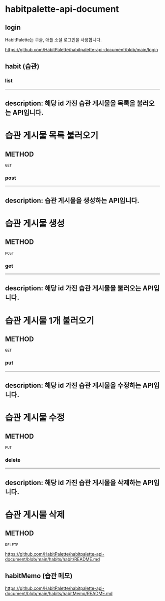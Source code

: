 # habitpalette-api-document

## login

HabitPalette는 구글, 애플 소셜 로그인을 사용합니다.

https://github.com/HabitPalette/habitpalette-api-document/blob/main/login


## habit (습관)


### list

---
description: 해당 id 가진 습관 게시물을 목록을 불러오는 API입니다.
---

# 습관 게시물 목록 불러오기 

## METHOD
```text
GET
```


### post

---
description: 습관 게시물을 생성하는 API입니다. 
---

# 습관 게시물 생성

## METHOD
```text
POST
```



### get

---
description: 해당 id 가진 습관 게시물을 불러오는 API입니다.
---

# 습관 게시물 1개 불러오기 

## METHOD
```text
GET
```


### put

---
description: 해당 id 가진 습관 게시물을 수정하는 API입니다.
---

# 습관 게시물 수정

## METHOD
```text
PUT
```


### delete

---
description: 해당 id 가진 습관 게시물을 삭제하는 API입니다.
---

# 습관 게시물 삭제

## METHOD
```text
DELETE
```



https://github.com/HabitPalette/habitpalette-api-document/blob/main/habits/habit/README.md


## habitMemo (습관 메모)

https://github.com/HabitPalette/habitpalette-api-document/blob/main/habits/habitMemo/README.md
